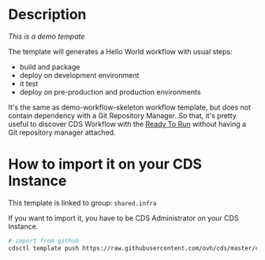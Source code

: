 # Description

*This is a demo tempate*

The template will generates a Hello World workflow with usual steps:
- build and package
- deploy on development environment
- it test
- deploy on pre-production and production environments

It's the same as demo-workflow-skeleton workflow template, but does not contain dependency with a Git Repository Manager. So that, it's pretty
useful to discover CDS Workflow with the [Ready To Run](https://ovh.github.io/cds/hosting/ready-to-run/docker-compose/) without having a Git
repository manager attached.

# How to import it on your CDS Instance

This template is linked to group: `shared.infra`

If you want to import it, you have to be CDS Administrator on your CDS Instance.

```sh
# import from github
cdsctl template push https://raw.githubusercontent.com/ovh/cds/master/contrib/workflow-templates/demo-workflow-hello-world/demo-workflow-hello-world.yml
```
